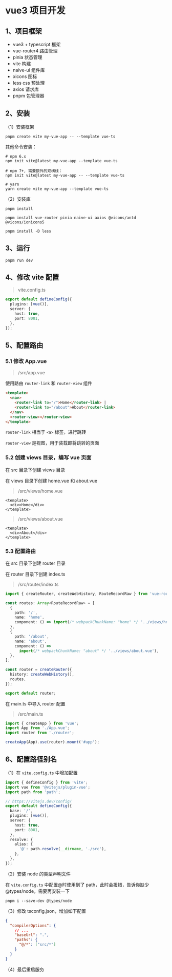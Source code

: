 # vue3 项目开发

## 1、项目框架

- vue3 + typescript 框架
- vue-router4 路由管理
- pinia 状态管理
- vite 构建
- naive-ui 组件库
- xicons 图标
- less css 预处理
- axios 请求库
- pnpm 包管理器

## 2、安装

（1）安装框架

`pnpm create vite my-vue-app -- --template vue-ts`

其他命令安装：

```
# npm 6.x
npm init vite@latest my-vue-app --template vue-ts

# npm 7+, 需要额外的双横线：
npm init vite@latest my-vue-app -- --template vue-ts

# yarn
yarn create vite my-vue-app --template vue-ts
```

（2）安装库

```
pnpm install

pnpm install vue-router pinia naive-ui axios @vicons/antd @vicons/ionicons5

pnpm install -D less
```

## 3、运行

`pnpm run dev`

## 4、修改 vite 配置

> vite.config.ts

```ts
export default defineConfig({
  plugins: [vue()],
  server: {
    host: true,
    port: 8001,
  },
});
```

## 5、配置路由

### 5.1 修改 App.vue

> /src/app.vue

使用路由 `router-link` 和 `router-view` 组件

```html
<template>
  <nav>
    <router-link to="/">Home</router-link> |
    <router-link to="/about">About</router-link>
  </nav>
  <router-view></router-view>
</template>
```

`router-link` 相当于 `<a>` 标签，进行跳转

`router-view` 是视图，用于装载即将跳转的页面

### 5.2 创建 views 目录，编写 vue 页面

在 src 目录下创建 views 目录

在 views 目录下创建 home.vue 和 about.vue

> /src/views/home.vue

```
<template>
  <div>Home</div>
</template>
```

> /src/views/about.vue

```
<template>
  <div>About</div>
</template>
```

### 5.3 配置路由

在 src 目录下创建 router 目录

在 router 目录下创建 index.ts

> /src/router/index.ts

```ts
import { createRouter, createWebHistory, RouteRecordRaw } from 'vue-router';

const routes: Array<RouteRecordRaw> = [
  {
    path: '/',
    name: 'home',
    component: () => import(/* webpackChunkName: "home" */ '../views/home.vue'),
  },
  {
    path: '/about',
    name: 'about',
    component: () =>
      import(/* webpackChunkName: "about" */ '../views/about.vue'),
  },
];

const router = createRouter({
  history: createWebHistory(),
  routes,
});

export default router;
```

在 main.ts 中导入 router 配置

> /src/main.ts

```ts
import { createApp } from 'vue';
import App from './App.vue';
import router from './router';

createApp(App).use(router).mount('#app');
```

## 6、配置路径别名

（1）在 `vite.config.ts` 中增加配置

```ts
import { defineConfig } from 'vite';
import vue from '@vitejs/plugin-vue';
import path from 'path';

// https://vitejs.dev/config/
export default defineConfig({
  base: '/',
  plugins: [vue()],
  server: {
    host: true,
    port: 8001,
  },
  resolve: {
    alias: {
      '@': path.resolve(__dirname, './src'),
    },
  },
});
```

（2）安装 node 的类型声明文件

在 `vite.config.ts` 中配置@时使用到了 path，此时会报错，告诉你缺少 @types/node，需要再安装一下

`pnpm i --save-dev @types/node`

（3）修改 tsconfig.json，增加如下配置

```json
{
  "compilerOptions": {
    // ...
    "baseUrl": ".",
    "paths": {
      "@/*": ["src/*"]
    }
  }
}
```

（4）最后重启服务